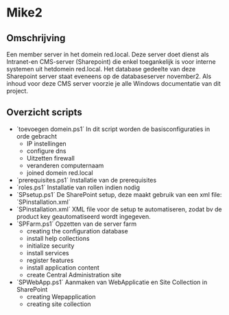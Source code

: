 # Mike2

## Omschrijving

Een member server in het domein red.local. Deze server doet dienst als Intranet-en 
CMS-server (Sharepoint) die enkel toegankelijk is voor interne systemen uit hetdomein red.local.
Het database gedeelte van deze Sharepoint server staat eveneens op de databaseserver november2.
Als inhoud voor deze CMS server voorzie je alle Windows documentatie van dit project.


## Overzicht scripts

- ´toevoegen domein.ps1´
  In dit script worden de basisconfiguraties in orde gebracht
    - IP instellingen
    - configure dns
    - Uitzetten firewall
    - veranderen computernaam
    - joined domein red.local
- ´prerequisites.ps1´
  Installatie van de prerequisites
- ´roles.ps1´
  Installatie van rollen indien nodig
- ´SPsetup.ps1´
  De SharePoint setup, deze maakt gebruik van een xml file: ´SPinstallation.xml´
- ´SPinstallation.xml´
  XML file voor de setup te automatiseren, zodat bv de product key geautomatiseerd wordt ingegeven.
- ´SPFarm.ps1´
  Opzetten van de server farm
    - creating the configuration database
    - install help collections
    - initialize security
    - install services
    - register features
    - install application content
    - create Central Administration site
- ´SPWebApp.ps1´
  Aanmaken van WebApplicatie en Site Collection in SharePoint
    - creating Wepapplication
    - creating site collection
